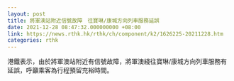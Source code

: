```yaml
---
layout: post
title: 將軍澳站附近信號故障　往寶琳/康城方向列車服務延誤
date: 2021-12-28 08:47:32.000000000 +08:00
link: https://news.rthk.hk/rthk/ch/component/k2/1626225-20211228.htm
categories: rthk
---
```


港鐵表示，由於將軍澳站附近有信號故障，將軍澳綫往寶琳/康城方向列車服務有延誤，呼籲乘客為行程預留充裕時間。
